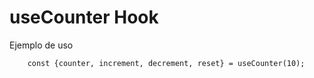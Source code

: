 # useCounter Hook

Ejemplo de uso
```
    const {counter, increment, decrement, reset} = useCounter(10);
```
